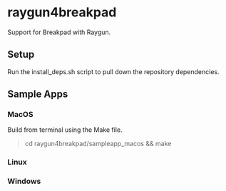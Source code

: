 # raygun4breakpad

Support for Breakpad with Raygun.

## Setup

Run the install_deps.sh script to pull down the repository dependencies.

## Sample Apps

### MacOS 

Build from terminal using the Make file.
> cd raygun4breakpad/sampleapp_macos && make

### Linux

### Windows